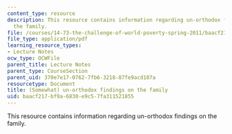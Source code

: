 ```yaml
---
content_type: resource
description: This resource contains information regarding un-orthodox findings on
  the family.
file: /courses/14-73-the-challenge-of-world-poverty-spring-2011/baacf217bf9a6830e9c57fa311521855_MIT14_73S11_Lec12_slides.pdf
file_type: application/pdf
learning_resource_types:
- Lecture Notes
ocw_type: OCWFile
parent_title: Lecture Notes
parent_type: CourseSection
parent_uid: 370e7e17-0762-7fb6-3218-87fe9acd107a
resourcetype: Document
title: (Somewhat) un-orthodox findings on the family
uid: baacf217-bf9a-6830-e9c5-7fa311521855
---
```

This resource contains information regarding un-orthodox findings on the family.

